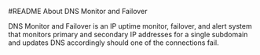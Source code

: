 #README
About DNS Monitor and Failover

DNS Monitor and Failover is an IP uptime monitor, failover, and alert system that monitors primary and secondary IP addresses for a single
subdomain and updates DNS accordingly should one of the connections fail.
